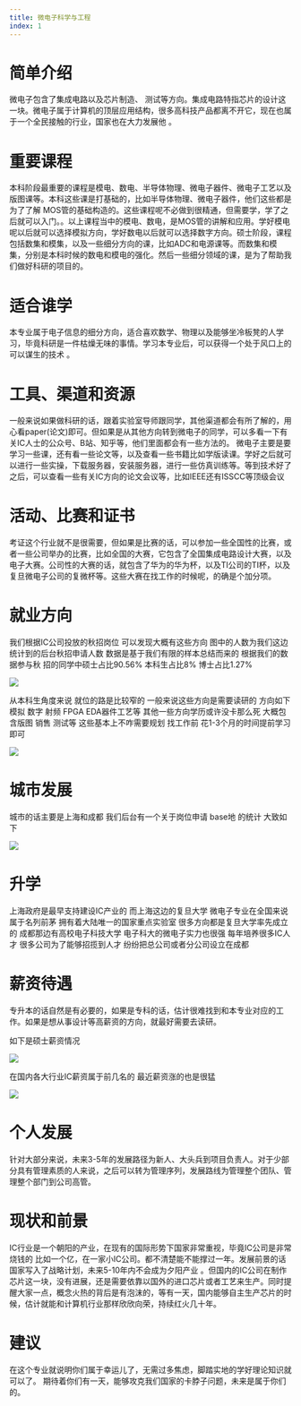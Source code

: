 ```yaml
---
title: 微电子科学与工程
index: 1
---
```


# 简单介绍

微电子包含了集成电路以及芯片制造、 测试等方向。集成电路特指芯片的设计这一块。微电子属于计算机的顶层应用结构，很多高科技产品都离不开它，现在也属于一个全民接触的行业，国家也在大力发展他 。

# 重要课程

本科阶段最重要的课程是模电、数电、半导体物理、微电子器件、微电子工艺以及版图课等。本科这些课是打基础的，比如半导体物理、微电子器件，他们这些都是为了了解 MOS管的基础构造的。这些课程呢不必做到很精通，但需要学，学了之后就可以入门。。以上课程当中的模电、数电，是MOS管的讲解和应用。学好模电呢以后就可以选择模拟方向，学好数电以后就可以选择数字方向。硕士阶段，课程包括数集和模集，以及一些细分方向的课，比如ADC和电源课等。而数集和模集，分别是本科时候的数电和模电的强化。然后一些细分领域的课，是为了帮助我们做好科研的项目的。

# 适合谁学

本专业属于电子信息的细分方向，适合喜欢数学、物理以及能够坐冷板凳的人学习，毕竟科研是一件枯燥无味的事情。学习本专业后，可以获得一个处于风口上的可以谋生的技术 。

# 工具、渠道和资源

一般来说如果做科研的话，跟着实验室导师跟同学，其他渠道都会有所了解的，用心看paper(论文)即可。但如果是从其他方向转到微电子的同学，可以多看一下有关IC人士的公众号、B站、知乎等，他们里面都会有一些方法的。 微电子主要是要学习一些课，还有看一些论文等，以及查看一些书籍比如学版读课。学好之后就可以进行一些实操，下载服务器，安装服务器，进行一些仿真训练等。等到技术好了之后，可以查看一些有关IC方向的论文会议等，比如IEEE还有ISSCC等顶级会议 

# 活动、比赛和证书

考证这个行业就不是很需要，但如果是比赛的话，可以参加一些全国性的比赛，或者一些公司举办的比赛，比如全国的大赛，它包含了全国集成电路设计大赛，以及电子大赛。公司性的大赛的话，就包含了华为的华为杯，以及TI公司的TI杯，以及复旦微电子公司的复微杯等。这些大赛在找工作的时候呢，的确是个加分项。

# 就业方向

我们根据IC公司投放的秋招岗位 可以发现大概有这些方向 图中的人数为我们这边 统计到的后台秋招申请人数 数据是基于我们有限的样本总结而来的 根据我们的数据参与秋 招的同学中硕士占比90.56% 本科生占比8% 博士占比1.27% 

![](https://images-tomcode-1258913748.cos.ap-guangzhou.myqcloud.com/202306190126540.png)

从本科生角度来说 就位的路是比较窄的 一般来说这些方向是需要读研的 方向如下模拟 数字 射频 FPGA EDA器件工艺等 其他一些方向学历或许没卡那么死 大概包含版图 销售 测试等 这些基本上不咋需要规划 找工作前 花1-3个月的时间提前学习即可 

![](https://images-tomcode-1258913748.cos.ap-guangzhou.myqcloud.com/202306190126678.png)

# 城市发展

城市的话主要是上海和成都 我们后台有一个关于岗位申请 base地 的统计 大致如下 

![](https://images-tomcode-1258913748.cos.ap-guangzhou.myqcloud.com/202306190126674.png)

# 升学

上海政府是最早支持建设IC产业的 而上海这边的复旦大学 微电子专业在全国来说属于名列前茅 拥有着大陆唯一的国家重点实验室 很多方向都是复旦大学率先成立的 成都那边有高校电子科技大学 电子科大的微电子实力也很强 每年培养很多IC人才 很多公司为了能够招揽到人才 纷纷把总公司或者分公司设立在成都

# 薪资待遇

 专升本的话自然是有必要的，如果是专科的话，估计很难找到和本专业对应的工作。如果是想从事设计等高薪资的方向，就最好需要去读研。

如下是硕士薪资情况

![](https://images-tomcode-1258913748.cos.ap-guangzhou.myqcloud.com/202306190127464.png)

在国内各大行业IC薪资属于前几名的 最近薪资涨的也是很猛

![](https://images-tomcode-1258913748.cos.ap-guangzhou.myqcloud.com/202306190127810.png)

# 个人发展

针对大部分来说，未来3-5年的发展路径为新人、大头兵到项目负责人。对于少部分具有管理素质的人来说，之后可以转为管理序列，发展路线为管理整个团队、管理整个部门到公司高管。

# 现状和前景

IC行业是一个朝阳的产业，在现有的国际形势下国家非常重视，毕竟IC公司是非常烧钱的 比如一个亿，在一家小IC公司。都不清楚能不能撑过一年。发展前景的话国家写入了战略计划，未来5-10年内不会成为夕阳产业 。但国内的IC公司在制作芯片这一块，没有进展，还是需要依靠以国外的进口芯片或者工艺来生产。同时提醒大家一点，概念火热的背后是有泡沫的，等有一天，国内能够自主生产芯片的时候，估计就能和计算机行业那样欣欣向荣，持续红火几十年。

# 建议

在这个专业就说明你们属于幸运儿了，无需过多焦虑，脚踏实地的学好理论知识就可以了。 期待着你们有一天，能够攻克我们国家的卡脖子问题，未来是属于你们的。